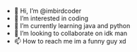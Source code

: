 - 👋 Hi, I’m @imbirdcoder
- 👀 I’m interested in coding
- 🌱 I’m currently learning java and python
- 💞️ I’m looking to collaborate on idk man
- 📫 How to reach me im a funny guy xd

<!---
imbirdcoder/imbirdcoder is a ✨ special ✨ repository because its `README.md` (this file) appears on your GitHub profile.
You can click the Preview link to take a look at your changes.
--->
